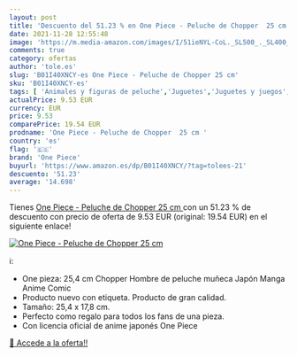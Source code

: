```yaml
---
layout: post
title: 'Descuento del 51.23 % en One Piece - Peluche de Chopper  25 cm '
date: 2021-11-28 12:55:48
image: 'https://m.media-amazon.com/images/I/51ieNYL-CoL._SL500_._SL400_.jpg'
comments: true
category: ofertas
author: 'tole.es'
slug: 'B01I40XNCY-es One Piece - Peluche de Chopper 25 cm'
sku: 'B01I40XNCY-es'
tags: [ 'Animales y figuras de peluche','Juguetes','Juguetes y juegos','Peluches','one piece','peluche', ]
actualPrice: 9.53 EUR
currency: EUR
price: 9.53
comparePrice: 19.54 EUR
prodname: 'One Piece - Peluche de Chopper  25 cm '
country: 'es'
flag: '🇪🇸'
brand: 'One Piece'
buyurl: 'https://www.amazon.es/dp/B01I40XNCY/?tag=tolees-21'
descuento: '51.23'
average: '14.698'
---
```


Tienes [One Piece - Peluche de Chopper  25 cm ](https://www.amazon.es/dp/B01I40XNCY/?tag=tolees-21) con un 51.23 % de descuento con precio de oferta de 9.53 EUR (original: 19.54 EUR) en el siguiente enlace!

[![One Piece - Peluche de Chopper  25 cm ](https://m.media-amazon.com/images/I/51ieNYL-CoL._SL500_._SL400_.jpg)](https://www.amazon.es/dp/B01I40XNCY/?tag=tolees-21)

ℹ️:

- One pieza: 25,4 cm Chopper Hombre de peluche muñeca Japón Manga Anime Comic
- Producto nuevo con etiqueta. Producto de gran calidad.
- Tamaño: 25,4 x 17,8 cm.
- Perfecto como regalo para todos los fans de una pieza.
- Con licencia oficial de anime japonés One Piece

[🛒 Accede a la oferta!!](https://www.amazon.es/dp/B01I40XNCY/?tag=tolees-21)
